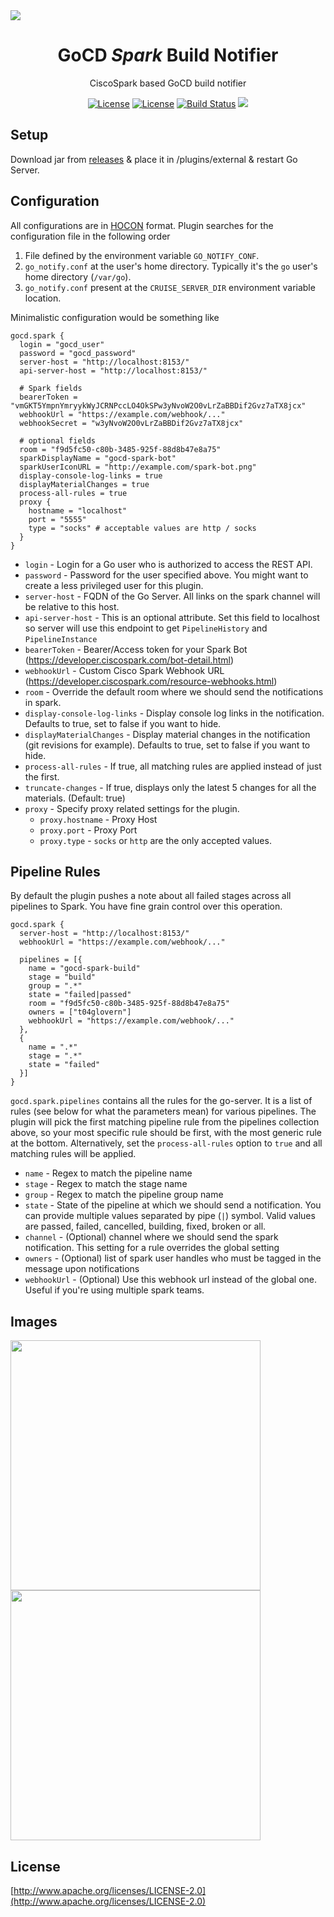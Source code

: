 <img src="https://raw.github.com/t04glovern/gocd-spark-build-notifier/master/img/gocd-icon.png" data-canonical-src="https://raw.github.com/t04glovern/gocd-spark-build-notifier/master/img/gocd-icon.png" align="center" />

<div align = "center">
    <h1>GoCD <em>Spark</em> Build Notifier </h1>
    <p>CiscoSpark based GoCD build notifier</p>
    <a href="https://manparvesh.mit-license.org/" target="_blank"><img src="https://img.shields.io/badge/license-MIT-blue.svg" alt="License"></a>
    <a href="https://www.android.com/" target="_blank"><img src="https://img.shields.io/badge/Platform-Java-blue.svg" alt="License"></a>
    <a href="https://travis-ci.org/t04glovern/gocd-spark-build-notifier" target="_blank"><img src="https://travis-ci.org/t04glovern/gocd-spark-build-notifier.svg?branch=master" alt="Build Status"></a>
    <a href="https://codecov.io/gh/t04glovern/gocd-spark-build-notifier"><img src="https://codecov.io/gh/t04glovern/gocd-spark-build-notifier/branch/master/graph/badge.svg" />
</a>
</div>

## Setup
Download jar from [releases](https://github.com/t04glovern/gocd-spark-build-notifier/releases) & place it in /plugins/external & restart Go Server.

## Configuration
All configurations are in [HOCON](https://github.com/typesafehub/config) format. Plugin searches for the configuration file in the following order

1. File defined by the environment variable `GO_NOTIFY_CONF`.
2. `go_notify.conf` at the user's home directory. Typically it's the `go` user's home directory (`/var/go`).
3. `go_notify.conf` present at the `CRUISE_SERVER_DIR` environment variable location.

Minimalistic configuration would be something like
```hocon
gocd.spark {
  login = "gocd_user"
  password = "gocd_password"
  server-host = "http://localhost:8153/"
  api-server-host = "http://localhost:8153/"
  
  # Spark fields
  bearerToken = "vmGKT5YmpnYmryykWyJCRNPccLO4OkSPw3yNvoW2O0vLrZaBBDif2Gvz7aTX8jcx"
  webhookUrl = "https://example.com/webhook/..."
  webhookSecret = "w3yNvoW2O0vLrZaBBDif2Gvz7aTX8jcx"

  # optional fields
  room = "f9d5fc50-c80b-3485-925f-88d8b47e8a75"
  sparkDisplayName = "gocd-spark-bot"
  sparkUserIconURL = "http://example.com/spark-bot.png"
  display-console-log-links = true
  displayMaterialChanges = true
  process-all-rules = true
  proxy {
    hostname = "localhost"
    port = "5555"
    type = "socks" # acceptable values are http / socks
  }
}
```
- `login` - Login for a Go user who is authorized to access the REST API.
- `password` - Password for the user specified above. You might want to create a less privileged user for this plugin.
- `server-host` - FQDN of the Go Server. All links on the spark channel will be relative to this host.
- `api-server-host` - This is an optional attribute. Set this field to localhost so server will use this endpoint to get `PipelineHistory` and `PipelineInstance`
- `bearerToken` - Bearer/Access token for your Spark Bot (https://developer.ciscospark.com/bot-detail.html) 
- `webhookUrl` - Custom Cisco Spark Webhook URL (https://developer.ciscospark.com/resource-webhooks.html)
- `room` - Override the default room where we should send the notifications in spark.
- `display-console-log-links` - Display console log links in the notification. Defaults to true, set to false if you want to hide.
- `displayMaterialChanges` - Display material changes in the notification (git revisions for example). Defaults to true, set to false if you want to hide.
- `process-all-rules` - If true, all matching rules are applied instead of just the first.
- `truncate-changes` - If true, displays only the latest 5 changes for all the materials. (Default: true)
- `proxy` - Specify proxy related settings for the plugin.
  - `proxy.hostname` - Proxy Host
  - `proxy.port` - Proxy Port
  - `proxy.type` - `socks` or `http` are the only accepted values.

## Pipeline Rules
By default the plugin pushes a note about all failed stages across all pipelines to Spark. You have fine grain control over this operation.
```hocon
gocd.spark {
  server-host = "http://localhost:8153/"
  webhookUrl = "https://example.com/webhook/..."

  pipelines = [{
    name = "gocd-spark-build"
    stage = "build"
    group = ".*"
    state = "failed|passed"
    room = "f9d5fc50-c80b-3485-925f-88d8b47e8a75"
    owners = ["t04glovern"]
    webhookUrl = "https://example.com/webhook/..."
  },
  {
    name = ".*"
    stage = ".*"
    state = "failed"
  }]
}
```
`gocd.spark.pipelines` contains all the rules for the go-server. It is a list of rules (see below for what the parameters mean) for various pipelines. The plugin will pick the first matching pipeline rule from the pipelines collection above, so your most specific rule should be first, with the most generic rule at the bottom. Alternatively, set the `process-all-rules` option to `true` and all matching rules will be applied.
- `name` - Regex to match the pipeline name
- `stage` - Regex to match the stage name
- `group` - Regex to match the pipeline group name
- `state` - State of the pipeline at which we should send a notification. You can provide multiple values separated by pipe (`|`) symbol. Valid values are passed, failed, cancelled, building, fixed, broken or all.
- `channel` - (Optional) channel where we should send the spark notification. This setting for a rule overrides the global setting
- `owners` - (Optional) list of spark user handles who must be tagged in the message upon notifications
- `webhookUrl` - (Optional) Use this webhook url instead of the global one. Useful if you're using multiple spark teams.

## Images
<img src="https://raw.githubusercontent.com/t04glovern/gocd-spark-build-notifier/master/img/spark-notification-plugin-01.png" width="400"/>
<img src="https://raw.githubusercontent.com/t04glovern/gocd-spark-build-notifier/master/img/spark-notification-plugin-02.png" width="400"/>

## License
[http://www.apache.org/licenses/LICENSE-2.0](http://www.apache.org/licenses/LICENSE-2.0)
